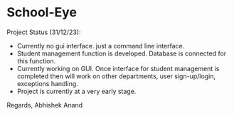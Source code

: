 # School-Eye

Project Status (31/12/23):
- Currently no gui interface. just a command line interface.
- Student management function is developed. Database is connected for this function.
- Currently working on GUI. Once interface for student management is completed then will work on other departments, user sign-up/login, exceptions handling.
- Project is currently at a very early stage.

Regards,
Abhishek Anand
